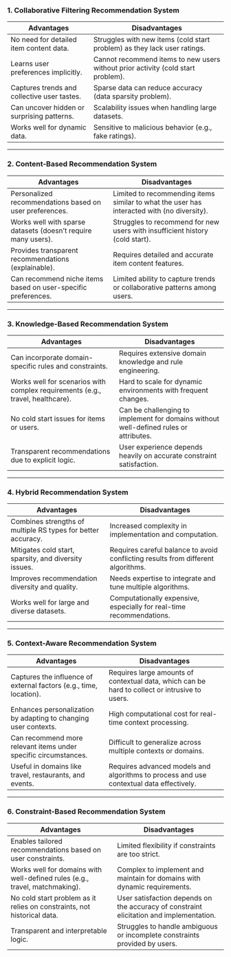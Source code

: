 
### 1. Collaborative Filtering Recommendation System

|**Advantages**|**Disadvantages**|
|---|---|
|No need for detailed item content data.|Struggles with new items (cold start problem) as they lack user ratings.|
|Learns user preferences implicitly.|Cannot recommend items to new users without prior activity (cold start problem).|
|Captures trends and collective user tastes.|Sparse data can reduce accuracy (data sparsity problem).|
|Can uncover hidden or surprising patterns.|Scalability issues when handling large datasets.|
|Works well for dynamic data.|Sensitive to malicious behavior (e.g., fake ratings).|

---

### 2. Content-Based Recommendation System

|**Advantages**|**Disadvantages**|
|---|---|
|Personalized recommendations based on user preferences.|Limited to recommending items similar to what the user has interacted with (no diversity).|
|Works well with sparse datasets (doesn’t require many users).|Struggles to recommend for new users with insufficient history (cold start).|
|Provides transparent recommendations (explainable).|Requires detailed and accurate item content features.|
|Can recommend niche items based on user-specific preferences.|Limited ability to capture trends or collaborative patterns among users.|

---

### 3. Knowledge-Based Recommendation System

|**Advantages**|**Disadvantages**|
|---|---|
|Can incorporate domain-specific rules and constraints.|Requires extensive domain knowledge and rule engineering.|
|Works well for scenarios with complex requirements (e.g., travel, healthcare).|Hard to scale for dynamic environments with frequent changes.|
|No cold start issues for items or users.|Can be challenging to implement for domains without well-defined rules or attributes.|
|Transparent recommendations due to explicit logic.|User experience depends heavily on accurate constraint satisfaction.|

---

### 4. Hybrid Recommendation System

|**Advantages**|**Disadvantages**|
|---|---|
|Combines strengths of multiple RS types for better accuracy.|Increased complexity in implementation and computation.|
|Mitigates cold start, sparsity, and diversity issues.|Requires careful balance to avoid conflicting results from different algorithms.|
|Improves recommendation diversity and quality.|Needs expertise to integrate and tune multiple algorithms.|
|Works well for large and diverse datasets.|Computationally expensive, especially for real-time recommendations.|

---

### 5. Context-Aware Recommendation System

|**Advantages**|**Disadvantages**|
|---|---|
|Captures the influence of external factors (e.g., time, location).|Requires large amounts of contextual data, which can be hard to collect or intrusive to users.|
|Enhances personalization by adapting to changing user contexts.|High computational cost for real-time context processing.|
|Can recommend more relevant items under specific circumstances.|Difficult to generalize across multiple contexts or domains.|
|Useful in domains like travel, restaurants, and events.|Requires advanced models and algorithms to process and use contextual data effectively.|

---

### 6. Constraint-Based Recommendation System

|**Advantages**|**Disadvantages**|
|---|---|
|Enables tailored recommendations based on user constraints.|Limited flexibility if constraints are too strict.|
|Works well for domains with well-defined rules (e.g., travel, matchmaking).|Complex to implement and maintain for domains with dynamic requirements.|
|No cold start problem as it relies on constraints, not historical data.|User satisfaction depends on the accuracy of constraint elicitation and implementation.|
|Transparent and interpretable logic.|Struggles to handle ambiguous or incomplete constraints provided by users.|

